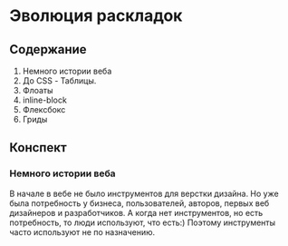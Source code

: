 # Эволюция раскладок

## Содержание

1. Немного истории веба 
2. До CSS - Таблицы.
3. Флоаты
4. inline-block
5. Флексбокс
6. Гриды

## Конспект

### Немного истории веба
В начале в вебе не было инструментов для верстки дизайна. Но уже была потребность у бизнеса, пользователей, авторов, первых веб дизайнеров и разработчиков. А когда нет инструментов, но есть потребность, то люди используют, что есть:) Поэтому инструменты часто используют не по назначению.


 